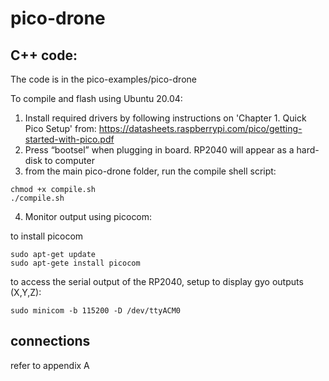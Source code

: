 # pico-drone

## C++ code:

The code is in the pico-examples/pico-drone

To compile and flash using Ubuntu 20.04:

1.	Install required drivers by following instructions on 'Chapter 1. Quick Pico Setup' from: https://datasheets.raspberrypi.com/pico/getting-started-with-pico.pdf
2.	Press “bootsel” when plugging in board. RP2040 will appear as a hard-disk to computer
3.  from the main pico-drone folder, run the compile shell script: 
```
chmod +x compile.sh
./compile.sh
```
4.  Monitor output using picocom:

to install picocom
```
sudo apt-get update
sudo apt-gete install picocom
```
to access the serial output of the RP2040, setup to display gyo outputs (X,Y,Z):
```
sudo minicom -b 115200 -D /dev/ttyACM0
```
## connections
refer to appendix A
